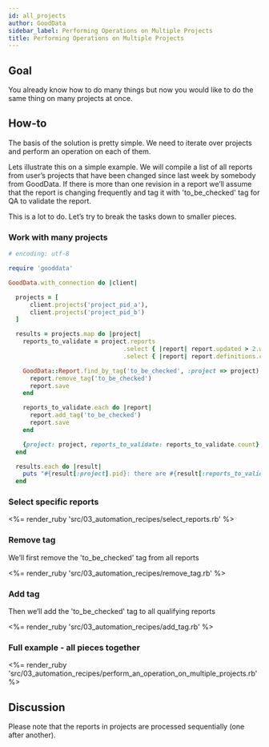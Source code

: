 ```yaml
---
id: all_projects
author: GoodData
sidebar_label: Performing Operations on Multiple Projects
title: Performing Operations on Multiple Projects
---
```


Goal
-------

You already know how to do many things but now you would like to do the
same thing on many projects at once.

How-to
--------

The basis of the solution is pretty simple. We need to iterate over
projects and perform an operation on each of them.

Lets illustrate this on a simple example. We will compile a list of all
reports from user’s projects that have been changed since last week by
somebody from GoodData. If there is more than one revision in a report
we’ll assume that the report is changing frequently and tag it with
'to\_be\_checked' tag for QA to validate the report.

This is a lot to do. Let’s try to break the tasks down to smaller
pieces.

### Work with many projects


```ruby
# encoding: utf-8

require 'gooddata'

GoodData.with_connection do |client|

  projects = [
      client.projects('project_pid_a'),
      client.projects('project_pid_b')
  ]

  results = projects.map do |project|
    reports_to_validate = project.reports
                                .select { |report| report.updated > 2.weeks.ago }
                                .select { |report| report.definitions.count > 1 }

    GoodData::Report.find_by_tag('to_be_checked', :project => project).each do |report|
      report.remove_tag('to_be_checked')
      report.save
    end

    reports_to_validate.each do |report|
      report.add_tag('to_be_checked')
      report.save
    end

    {project: project, reports_to_validate: reports_to_validate.count}
  end

  results.each do |result|
    puts "#{result[:project].pid}: there are #{result[:reports_to_validate]} reports to check"
  end
```

### Select specific reports

&lt;%= render\_ruby 'src/03\_automation\_recipes/select\_reports.rb'
%&gt;

### Remove tag

We’ll first remove the 'to\_be\_checked' tag from all reports

&lt;%= render\_ruby 'src/03\_automation\_recipes/remove\_tag.rb' %&gt;

### Add tag

Then we’ll add the 'to\_be\_checked' tag to all qualifying reports

&lt;%= render\_ruby 'src/03\_automation\_recipes/add\_tag.rb' %&gt;

### Full example - all pieces together

&lt;%= render\_ruby
'src/03\_automation\_recipes/perform\_an\_operation\_on\_multiple\_projects.rb'
%&gt;

Discussion
----------

Please note that the reports in projects are processed sequentially (one
after another).
